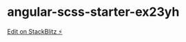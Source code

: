 # angular-scss-starter-ex23yh

[Edit on StackBlitz ⚡️](https://jake.stackblitz.com/edit/angular-scss-starter-ex23yh)